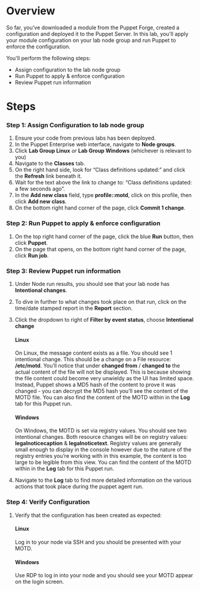 # Overview

So far, you’ve downloaded a module from the Puppet Forge, created a configuration and deployed it to the Puppet Server. In this lab, you'll apply your module configuration on your lab node group and run Puppet to enforce the configuration.

You'll perform the following steps:

* Assign configuration to the lab node group
* Run Puppet to apply & enforce configuration
* Review Puppet run information

# Steps

### Step 1: Assign Configuration to lab node group

1. Ensure your code from previous labs has been deployed.
2. In the Puppet Enterprise web interface, navigate to **Node groups**.
3. Click **Lab Group Linux** _or_ **Lab Group Windows** (whichever is relevant to you)
4. Navigate to the **Classes** tab.
5. On the right hand side, look for “Class definitions updated:” and click the **Refresh** link beneath it.
6. Wait for the text above the link to change to: “Class definitions updated: a few seconds ago”.
7. In the **Add new class** field, type **profile::motd**, click on this profile, then click **Add new class**.
8. On the bottom right hand corner of the page, click **Commit 1 change**.

### Step 2: Run Puppet to apply & enforce configuration

1. On the top right hand corner of the page, click the blue **Run** button, then click **Puppet**.
2. On the page that opens, on the bottom right hand corner of the page, click **Run job**.

### Step 3: Review Puppet run information

1. Under Node run results, you should see that your lab node has **Intentional changes**.
2. To dive in further to what changes took place on that run, click on the time/date stamped report in the **Report** section.
3. Click the dropdown to right of **Filter by event status**, choose **Intentional change**

    #### Linux 

    On Linux, the message content exists as a file. You should see 1 intentional change. This should be a change on a File resource: **/etc/motd**. You’ll notice that under **changed from** / **changed to** the actual content of the file will not be displayed. This is because showing the file content could become very unwieldy as the UI has limited space. Instead, Puppet shows a MD5 hash of the content to prove it was changed - you can decrypt the MD5 hash you’ll see the content of the MOTD file. You can also find the content of the MOTD within in the **Log** tab for this Puppet run.

    #### Windows 

    On Windows, the MOTD is set via registry values. You should see two intentional changes. Both resource changes will be on registry values: **legalnoticecaption** & **legalnoticetext**. Registry values are generally small enough to display in the console however due to the nature of the registry entries you’re working with in this example, the content is too large to be legible from this view. You can find the content of the MOTD within in the **Log** tab for this Puppet run.


4. Navigate to the **Log** tab to find more detailed information on the various actions that took place during the puppet agent run. 

### Step 4: Verify Configuration

1. Verify that the configuration has been created as expected:

    #### Linux 

    Log in to your node via SSH and you should be presented with your MOTD. 

    #### Windows 

    Use RDP to log in into your node and you should see your MOTD appear on the login screen.
